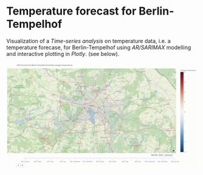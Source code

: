 # Temperature forecast for Berlin-Tempelhof

Visualization of a *Time-series analysis* on temperature data, i.e. a temperature forecase, for Berlin-Tempelhof using *AR/SARIMAX* modelling and interactive plotting in *Plotly*. (see below).

![animated_gif](https://github.com/MichlF/projects/blob/main/data_science/temperature_forecast/output/animated_gif.gif?raw=true)
